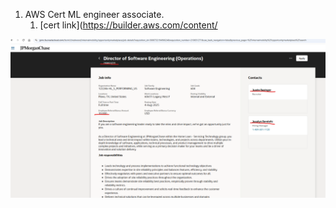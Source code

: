 1. AWS Cert ML engineer associate.
   1.  [cert link](https://builder.aws.com/content/
  
![alt text](image-2.png)